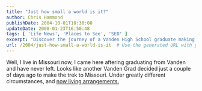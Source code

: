 ```yaml
---
title: "Just how small a world is it?"
author: Chris Hammond
publishDate: 2004-10-01T10:30:00
updateDate: 2008-01-23T16:50:48
tags: [ 'Life News', 'Places to See', 'SEO' ]
excerpt: "Discover the journey of a Vanden High School graduate making a new life in Missouri. Follow their unique and evolving story of relocation and change."
url: /2004/just-how-small-a-world-is-it  # Use the generated URL with year
---
```

Well, I live in Missouri now, I came here aftering graduating from Vanden and have never left. Looks like another Vanden Grad decided just a couple of days ago to make the trek to Missouri. Under greatly different circumstances, and <A href="https://www.dailyrepublic.com/articles/2004/09/25/news/news3.txt">now living arrangements.</A>

